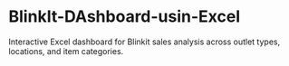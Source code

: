 # BlinkIt-DAshboard-usin-Excel
Interactive Excel dashboard for Blinkit sales analysis across outlet types, locations, and item categories.
